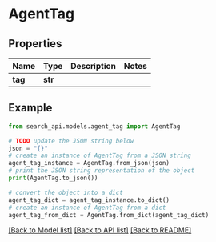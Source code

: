 # AgentTag


## Properties

Name | Type | Description | Notes
------------ | ------------- | ------------- | -------------
**tag** | **str** |  | 

## Example

```python
from search_api.models.agent_tag import AgentTag

# TODO update the JSON string below
json = "{}"
# create an instance of AgentTag from a JSON string
agent_tag_instance = AgentTag.from_json(json)
# print the JSON string representation of the object
print(AgentTag.to_json())

# convert the object into a dict
agent_tag_dict = agent_tag_instance.to_dict()
# create an instance of AgentTag from a dict
agent_tag_from_dict = AgentTag.from_dict(agent_tag_dict)
```
[[Back to Model list]](../README.md#documentation-for-models) [[Back to API list]](../README.md#documentation-for-api-endpoints) [[Back to README]](../README.md)


